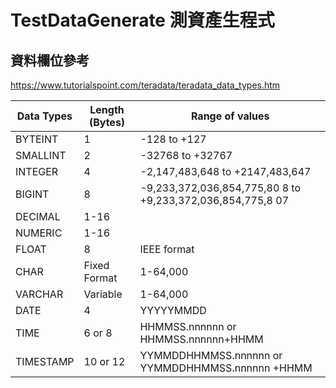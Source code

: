 # TestDataGenerate 測資產生程式

## 資料欄位參考

https://www.tutorialspoint.com/teradata/teradata_data_types.htm

| Data Types | Length (Bytes) | Range of values                                            |
|------------|----------------|------------------------------------------------------------|
| BYTEINT    | 1              | -128 to +127                                               |
| SMALLINT   | 2              | -32768 to +32767                                           |
| INTEGER    | 4              | -2,147,483,648 to +2147,483,647                            |
| BIGINT     | 8              | -9,233,372,036,854,775,80 8 to +9,233,372,036,854,775,8 07 |
| DECIMAL    | 1-16           |                                                            |
| NUMERIC    | 1-16           |                                                            |
| FLOAT      | 8              | IEEE format                                                |
| CHAR       | Fixed Format   | 1-64,000                                                   |
| VARCHAR    | Variable       | 1-64,000                                                   |
| DATE       | 4              | YYYYYMMDD                                                  |
| TIME       | 6 or 8         | HHMMSS.nnnnnn or HHMMSS.nnnnnn+HHMM                        |
| TIMESTAMP  | 10 or 12       | YYMMDDHHMMSS.nnnnnn or YYMMDDHHMMSS.nnnnnn +HHMM           |